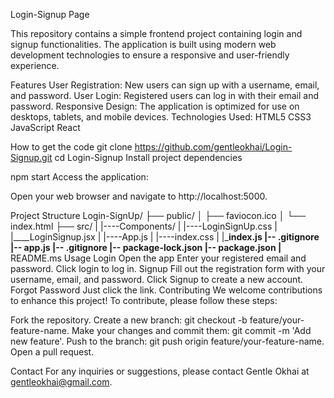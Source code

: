 Login-Signup Page


This repository contains a simple frontend project containing login and signup functionalities. The application is built using modern web development technologies to ensure a responsive and user-friendly experience.

Features
User Registration: New users can sign up with a username, email, and password.
User Login: Registered users can log in with their email and password.
Responsive Design: The application is optimized for use on desktops, tablets, and mobile devices.
Technologies Used:
HTML5
CSS3
JavaScript
React

How to get the code
git clone https://github.com/gentleokhai/Login-Signup.git
cd Login-Signup
Install project dependencies

npm start
Access the application:

Open your web browser and navigate to http://localhost:5000.

Project Structure
Login-SignUp/
├── public/
│   ├── faviocon.ico
│   └── index.html
├── src/
|    |----Components/
|         |----LoginSignUp.css
|         |____LoginSignup.jsx
|    |----App.js
|    |----index.css
|    |___index.js
|-- .gitignore
|-- app.js
|-- .gitignore
|-- package-lock.json
|-- package.json
|__ README.ms
Usage
Login
Open the app
Enter your registered email and password.
Click login to log in.
Signup
Fill out the registration form with your username, email, and password.
Click Signup to create a new account.
Forgot Password
Just click the link.
Contributing
We welcome contributions to enhance this project! To contribute, please follow these steps:

Fork the repository.
Create a new branch: git checkout -b feature/your-feature-name.
Make your changes and commit them: git commit -m 'Add new feature'.
Push to the branch: git push origin feature/your-feature-name.
Open a pull request.

Contact
For any inquiries or suggestions, please contact Gentle Okhai at gentleokhai@gmail.com.